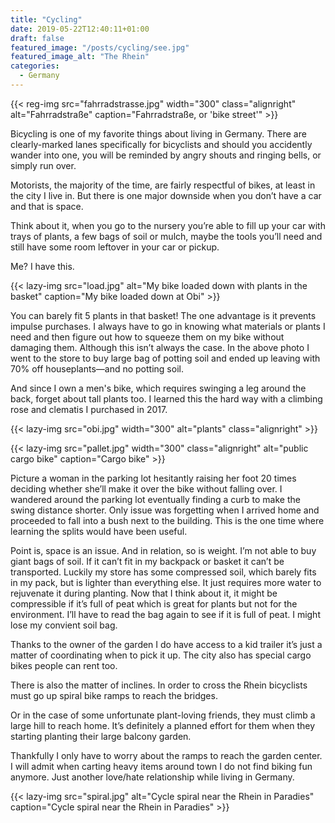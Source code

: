 ```yaml
---
title: "Cycling"
date: 2019-05-22T12:40:11+01:00
draft: false
featured_image: "/posts/cycling/see.jpg"
featured_image_alt: "The Rhein"
categories:
  - Germany
---
```

{{< reg-img src="fahrradstrasse.jpg" width="300" class="alignright" alt="Fahrradstraße" caption="Fahrradstraße, or 'bike street'" >}}

Bicycling is one of my favorite things about living in Germany. There are clearly-marked lanes specifically for bicyclists and should you accidently wander into one, you will be reminded by angry shouts and ringing bells, or simply run over.

Motorists, the majority of the time, are fairly respectful of bikes, at least in the city I live in. But there is one major downside when you don’t have a car and that is space.

Think about it, when you go to the nursery you’re able to fill up your car with trays of plants, a few bags of soil or mulch, maybe the tools you’ll need and still have some room leftover in your car or pickup.

Me? I have this.

{{< lazy-img src="load.jpg" alt="My bike loaded down with plants in the basket" caption="My bike loaded down at Obi" >}}

You can barely fit 5 plants in that basket! The one advantage is it prevents impulse purchases. I always have to go in knowing what materials or plants I need and then figure out how to squeeze them on my bike without damaging them. Although this isn’t always the case. In the above photo I went to the store to buy large bag of potting soil and ended up leaving with 70% off houseplants—and no potting soil.

And since I own a men's bike, which requires swinging a leg around the back, forget about tall plants too. I learned this the hard way with a climbing rose and clematis I purchased in 2017.

{{< lazy-img src="obi.jpg" width="300" alt="plants" class="alignright" >}}

{{< lazy-img src="pallet.jpg" width="300" class="alignright" alt="public cargo bike" caption="Cargo bike" >}}

Picture a woman in the parking lot hesitantly raising her foot 20 times deciding whether she’ll make it over the bike without falling over. I wandered around the parking lot eventually finding a curb to make the swing distance shorter. Only issue was forgetting when I arrived home and proceeded to fall into a bush next to the building. This is the one time where learning the splits would have been useful.

Point is, space is an issue. And in relation, so is weight. I’m not able to buy giant bags of soil. If it can’t fit in my backpack or basket it can’t be transported. Luckily my store has some compressed soil, which barely fits in my pack, but is lighter than everything else. It just requires more water to rejuvenate it during planting. Now that I think about it, it might be compressible if it’s full of peat which is great for plants but not for the environment. I’ll have to read the bag again to see if it is full of peat. I might lose my convient soil bag.

Thanks to the owner of the garden I do have access to a kid trailer it’s just a matter of coordinating when to pick it up. The city also has special cargo bikes people can rent too.

There is also the matter of inclines. In order to cross the Rhein bicyclists must go up spiral bike ramps to reach the bridges.

Or in the case of some unfortunate plant-loving friends, they must climb a large hill to reach home. It’s definitely a planned effort for them when they starting planting their large balcony garden.

Thankfully I only have to worry about the ramps to reach the garden center. I will admit when carting heavy items around town I do not find biking fun anymore. Just another love/hate relationship while living in Germany.

{{< lazy-img src="spiral.jpg" alt="Cycle spiral near the Rhein in Paradies" caption="Cycle spiral near the Rhein in Paradies"  >}}
